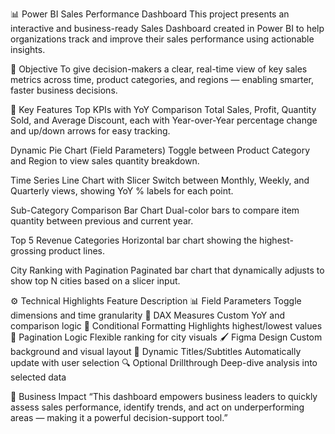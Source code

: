 📊 Power BI Sales Performance Dashboard
This project presents an interactive and business-ready Sales Dashboard created in Power BI to help organizations track and improve their sales performance using actionable insights.

🎯 Objective
To give decision-makers a clear, real-time view of key sales metrics across time, product categories, and regions — enabling smarter, faster business decisions.

🧠 Key Features
Top KPIs with YoY Comparison
Total Sales, Profit, Quantity Sold, and Average Discount, each with Year-over-Year percentage change and up/down arrows for easy tracking.

Dynamic Pie Chart (Field Parameters)
Toggle between Product Category and Region to view sales quantity breakdown.

Time Series Line Chart with Slicer
Switch between Monthly, Weekly, and Quarterly views, showing YoY % labels for each point.

Sub-Category Comparison Bar Chart
Dual-color bars to compare item quantity between previous and current year.

Top 5 Revenue Categories
Horizontal bar chart showing the highest-grossing product lines.

City Ranking with Pagination
Paginated bar chart that dynamically adjusts to show top N cities based on a slicer input.

⚙️ Technical Highlights
Feature	Description
📊 Field Parameters	Toggle dimensions and time granularity
🧮 DAX Measures	Custom YoY and comparison logic
🎯 Conditional Formatting	Highlights highest/lowest values
🔁 Pagination Logic	Flexible ranking for city visuals
🖌️ Figma Design	Custom background and visual layout
🧩 Dynamic Titles/Subtitles	Automatically update with user selection
🔍 Optional Drillthrough	Deep-dive analysis into selected data

💼 Business Impact
“This dashboard empowers business leaders to quickly assess sales performance, identify trends, and act on underperforming areas — making it a powerful decision-support tool.”
